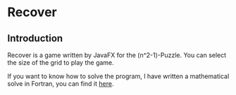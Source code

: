 # Recover

## Introduction

Recover is a game written by JavaFX for the (n^2-1)-Puzzle. You can select the size of the grid to play the game.

If you want to know how to solve the program, I have written a mathematical solve in Fortran, you can find it [here](https://github.com/ztxcydzz/n_orders).
